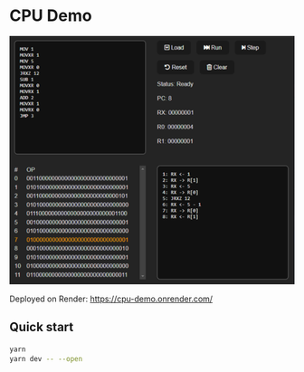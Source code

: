 # CPU Demo

![UI-sm](images/ui-sm.png)

Deployed on Render: https://cpu-demo.onrender.com/

## Quick start

```bash
yarn
yarn dev -- --open
```
